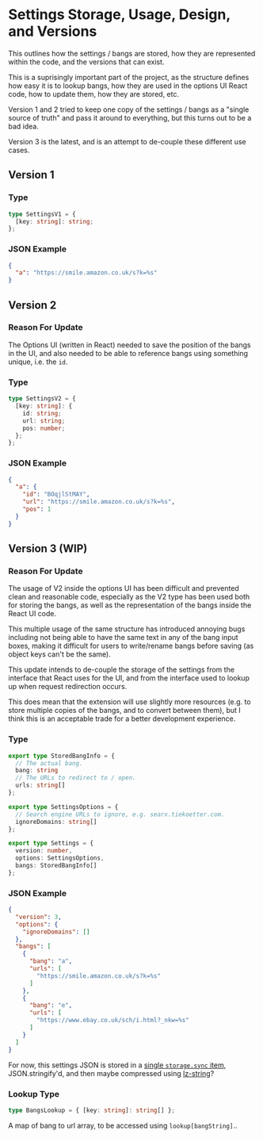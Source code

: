 # Settings Storage, Usage, Design, and Versions

This outlines how the settings / bangs are stored, how they are represented within the code, and the versions that can exist.

This is a suprisingly important part of the project, as the structure defines how easy it is to lookup bangs, how they are used in the options UI React code, how to update them, how they are stored, etc.

Version 1 and 2 tried to keep one copy of the settings / bangs as a "single source of truth" and pass it around to everything, but this turns out to be a bad idea.

Version 3 is the latest, and is an attempt to de-couple these different use cases.

## Version 1

### Type

```ts
type SettingsV1 = {
  [key: string]: string;
};
```

### JSON Example

```json
{
  "a": "https://smile.amazon.co.uk/s?k=%s"
}
```

## Version 2

### Reason For Update

The Options UI (written in React) needed to save the position of the bangs in the UI, and also needed to be able to reference bangs using something unique, i.e. the `id`.

### Type

```ts
type SettingsV2 = {
  [key: string]: {
    id: string;
    url: string;
    pos: number;
  };
};
```

### JSON Example

```json
{
  "a": {
    "id": "BOqjlStMAY",
    "url": "https://smile.amazon.co.uk/s?k=%s",
    "pos": 1
  }
}
```

## Version 3 (WIP)

### Reason For Update

The usage of V2 inside the options UI has been difficult and prevented clean and reasonable code, especially as the V2 type has been used both for storing the bangs, as well as the representation of the bangs inside the React UI code.

This multiple usage of the same structure has introduced annoying bugs including not being able to have the same text in any of the bang input boxes, making it difficult for users to write/rename bangs before saving (as object keys can't be the same).

This update intends to de-couple the storage of the settings from the interface that React uses for the UI, and from the interface used to lookup up when request redirection occurs.

This does mean that the extension will use slightly more resources (e.g. to store multiple copies of the bangs, and to convert between them), but I think this is an acceptable trade for a better development experience.

### Type

```ts
export type StoredBangInfo = {
  // The actual bang.
  bang: string
  // The URLs to redirect to / open.
  urls: string[]
};

export type SettingsOptions = {
  // Search engine URLs to ignore, e.g. searx.tiekoetter.com.
  ignoreDomains: string[]
};

export type Settings = {
  version: number,
  options: SettingsOptions,
  bangs: StoredBangInfo[]
};

```

### JSON Example

```json
{
  "version": 3,
  "options": {
    "ignoreDomains": []
  },
  "bangs": [
    {
      "bang": "a",
      "urls": [
        "https://smile.amazon.co.uk/s?k=%s"
      ]
    },
    {
      "bang": "e",
      "urls": [
        "https://www.ebay.co.uk/sch/i.html?_nkw=%s"
      ]
    }
  ]
}
```

For now, this settings JSON is stored in a [single `storage.sync` item](https://developer.mozilla.org/en-US/docs/Mozilla/Add-ons/WebExtensions/API/storage/sync#storage_quotas_for_sync_data), JSON.stringify'd, and then maybe compressed using [lz-string](https://pieroxy.net/blog/pages/lz-string/index.html)?

### Lookup Type

```ts
type BangsLookup = { [key: string]: string[] };
```

A map of bang to url array, to be accessed using `lookup[bangString]`..
